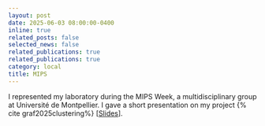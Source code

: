 ```yaml
---
layout: post
date: 2025-06-03 08:00:00-0400
inline: true
related_posts: false
selected_news: false
related_publications: true
related_publications: true
category: local
title: MIPS
---
```

I represented my laboratory during the MIPS Week, a multidisciplinary group at Université de Montpellier. I gave a short presentation on my project {% cite graf2025clustering%} [<a href="https://victorthuot.github.io/assets/pdf/slides_MIPS_june2025.pdf">Slides</a>].
